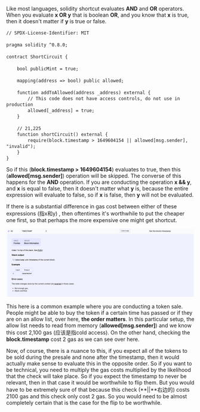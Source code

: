 Like most languages, solidity shortcut evaluates **AND** and **OR** operators. When you evaluate **x OR y** that is boolean **OR**, and you know that **x** is true, then it doesn't matter if **y** is true or false.

```solidity
// SPDX-License-Identifier: MIT

pragma solidity ^0.8.0;

contract ShortCircuit {

    bool publicMint = true;

    mapping(address => bool) public allowed;

    function addToAllowed(address _address) external {
        // This code does not have access controls, do not use in production
        allowed[_address] = true;
    }

    // 21,225
    function shortCircuit() external {
        require(block.timestamp > 1649604154 || allowed[msg.sender], "invalid");
    }
}
```

So if this (**block.timestamp > 1649604154**) evaluates to true, then this (**allowed[msg.sender]**) operation will be skipped. The converse of this happens for the **AND** operation. If you are conducting the operation **x && y**, and **x** is equal to false, then it doesn't matter what **y** is, because the entire expression will evaluate to false, so if **x** is false, then **y** will not be evaluated.

If there is a substantial difference in gas cost between either of these expressions (指x和y) , then oftentimes it's worthwhile to put the cheaper one first, so that perhaps the more expensive one might get shortcut. 

![](timestampopcode.png)

This here is a common example where you are conducting a token sale. People might be able to buy the token if a certain time has passed or if they are on an allow list, over here, **the order matters**. In this particular setup, the allow list needs to read from memory (**allowed[msg.sender]**) and we know this cost 2,100 gas (应该是指cold access). On the other hand, checking the **block.timestamp** cost 2 gas as we can see over here.

Now, of course, there is a nuance to this, if you expect all of the tokens to be sold during the presale and none after the timestamp, then it would actually make sense to evaluate this in the opposite order. So if you want to be technical, you need to multiply the gas costs multiplied by the likelihood that the check will take place. So if you expect the timestamp to never be relevant, then in that case it would be worthwhile to flip them. But you would have to be extremely sure of that because this check (**||**右边的) costs 2100 gas and this check only cost 2 gas. So you would need to be almost completely certain that is the case for the flip to be worthwhile.